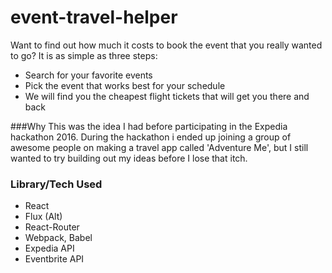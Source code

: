 # event-travel-helper

Want to find out how much it costs to book the event that you really wanted to go?
It is as simple as three steps:
* Search for your favorite events
* Pick the event that works best for your schedule
* We will find you the cheapest flight tickets that will get you there and back


###Why
This was the idea I had before participating in the Expedia hackathon 2016.
During the hackathon i ended up joining a group of awesome people on making a travel app called 'Adventure Me',
but I still wanted to try building out my ideas before I lose that itch.

### Library/Tech Used
* React
* Flux (Alt)
* React-Router
* Webpack, Babel
* Expedia API
* Eventbrite API
